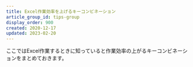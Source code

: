 ```yaml
---
title: Excel作業効率を上げるキーコンビネーション
article_group_id: tips-group
display_order: 900
created: 2020-12-17
updated: 2023-02-20
---
```

ここではExcel作業するときに知っていると作業効率の上がるキーコンビネーションをまとめておきます。
